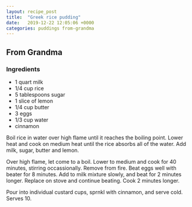 ```yaml
---
layout: recipe_post
title:  "Greek rice pudding"
date:   2019-12-22 12:05:06 +0000
categories: puddings from-grandma
---
```


## From Grandma
### Ingredients
* 1 quart milk
* 1/4 cup rice
* 5 tablespoons sugar
* 1 slice of lemon
* 1/4 cup butter
* 3 eggs
* 1/3 cup water
* cinnamon


Boil rice in water over high flame until it reaches the boiling point. Lower heat and cook on medium heat until the rice absorbs all of the water. Add milk, sugar, butter and lemon.


Over high flame, let come to a boil. Lower to medium and cook for 40 minutes, stirring occassionally. Remove from fire. Beat eggs well with beater for 8 minutes. Add to milk mixture slowly, and beat for 2 minutes longer. Replace on stove and continue beating. Cook 2 minutes longer.


Pour into individual custard cups, sprnkl with cinnamon, and serve cold. Serves 10.
